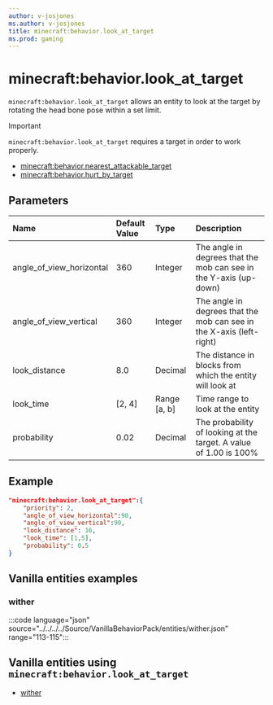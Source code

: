 ```yaml
---
author: v-josjones
ms.author: v-josjones
title: minecraft:behavior.look_at_target
ms.prod: gaming
---
```


# minecraft:behavior.look_at_target

`minecraft:behavior.look_at_target` allows an entity to look at the target by rotating the head bone pose within a set limit.

> [!IMPORTANT]
> `minecraft:behavior.look_at_target` requires a target in order to work properly.
>
>- [minecraft:behavior.nearest_attackable_target](minecraftBehavior_nearest_attackable_target.md)
>- [minecraft:behavior.hurt_by_target](minecraftBehavior_hurt_by_target.md)

## Parameters

|Name |Default Value  |Type  |Description  |
|:----------|:----------|:----------|:----------|
|angle_of_view_horizontal| 360| Integer| The angle in degrees that the mob can see in the Y-axis (up-down) |
|angle_of_view_vertical| 360| Integer| The angle in degrees that the mob can see in the X-axis (left-right) |
|look_distance| 8.0| Decimal| The distance in blocks from which the entity will look at |
|look_time| [2, 4]| Range [a, b]| Time range to look at the entity |
|probability| 0.02|  Decimal| The probability of looking at the target. A value of 1.00 is 100% |

## Example

```json
"minecraft:behavior.look_at_target":{
    "priority": 2,
    "angle_of_view_horizontal":90,
    "angle_of_view_vertical":90,
    "look_distance": 16,
    "look_time": [1,5],
    "probability": 0.5
}
```

## Vanilla entities examples

### wither

:::code language="json" source="../../../../Source/VanillaBehaviorPack/entities/wither.json" range="113-115":::

## Vanilla entities using `minecraft:behavior.look_at_target`

- [wither](../../../../Source/VanillaBehaviorPack_Snippets/entities/wither.md)
